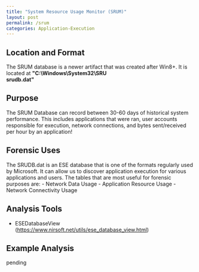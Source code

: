 ```yaml
---
title: "System Resource Usage Monitor (SRUM)"
layout: post
permalink: /srum
categories: Application-Execution
---
```

## Location and Format

The SRUM database is a newer artifact that was created after Win8+. It is located at **"C:\Windows\System32\SRU\
srudb.dat"**

## Purpose

The SRUM Database can record between 30-60 days of historical system performance. This includes applications that were ran, user accounts responsible for execution, network connections, and bytes sent/received per hour by an application!

## Forensic Uses

The SRUDB.dat is an ESE database that is one of the formats regularly used by Microsoft. It can allow us to discover application execution for various applications and users. The tables that are most useful for forensic purposes are:
    - Network Data Usage
    - Application Resource Usage
    - Network Connectivity Usage

## Analysis Tools 

- ESEDatabaseView (https://www.nirsoft.net/utils/ese_database_view.html)


## Example Analysis

pending